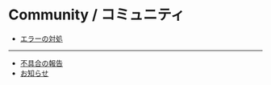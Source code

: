 # Community / コミュニティ

- [エラーの対処](./error.md)

----

- [不具合の報告](https://github.com/m2en/citation/issues/new)
- [お知らせ](https://github.com/m2en/citation/discussions)
